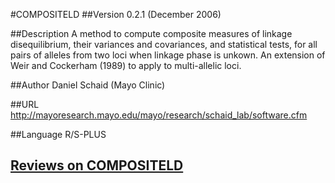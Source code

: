 #COMPOSITELD
##Version
0.2.1 (December 2006)

##Description
A method to compute composite measures of linkage disequilibrium, their variances and covariances, and statistical tests, for all pairs of alleles from two loci when linkage phase is unkown. An extension of Weir and Cockerham (1989) to apply to multi-allelic loci.

##Author
Daniel Schaid (Mayo Clinic)

##URL
http://mayoresearch.mayo.edu/mayo/research/schaid_lab/software.cfm

##Language
R/S-PLUS


## [Reviews on COMPOSITELD](https://github.com/gaow/genetic-analysis-software/issues/78)